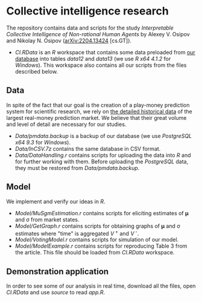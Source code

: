 # Collective intelligence research
The repository contains data and scripts for the study _Interpretable Collective Intelligence of Non-rational Human Agents_ by Alexey V. Osipov and Nikolay N. Osipov ([arXiv:2204.13424](https://doi.org/10.48550/arXiv.2204.13424) \[cs.GT\]).
* _CI.RData_ is an _R_ workspace that contains some data preloaded from [our database](https://github.com/nicknick85/Prediction-Systems-Research/tree/master/Data) into tables _data12_ and _data13_ (we use _R x64 4.1.2_ for _Windows_). This workspace also contains all our scripts from the files described below.
## Data
In spite of the fact that our goal is the creation of a play-money prediction system for scientific research, we rely on [the detailed historical data](https://github.com/nicknick85/Prediction-Systems-Research/tree/master/Data) of the largest real-money prediction market. We believe that their great volume and level of detail are necessary for our studies.
* _Data/pmdata.backup_ is a backup of our database (we use _PostgreSQL x64 9.3_ for _Windows_).
* _Data/InCSV.7z_ contains the same database in CSV format.
* _Data/DataHandling.r_ contains scripts for uploading the data into _R_ and for further working with them. Before uploading the _PostgreSQL_ data, they must be restored from _Data/pmdata.backup_.
## Model
We implement and verify our ideas in _R_.
* _Model/MuSgmEstimation.r_ contains scripts for eliciting estimates of __&mu;__ and &sigma; from market states.
* _Model/GetGraph.r_ contains scripts for obtaining graphs of __&mu;__ and &sigma; estimates where "time" is aggregated _V_<sup>&nbsp;+</sup> and&nbsp;_V_<sup>&nbsp;-</sup>.
* _Model/VotingModel.r_ contains scripts for simulation of our model.
* _Model/ModelExample.r_ contains scripts for reproducing Table 3 from the article. This file should be loaded from _CI.RData_ workspace.
## Demonstration application
In order to see some of our analysis in real time, download all the files, open _CI.RData_ and use _source_ to read _app.R_.
